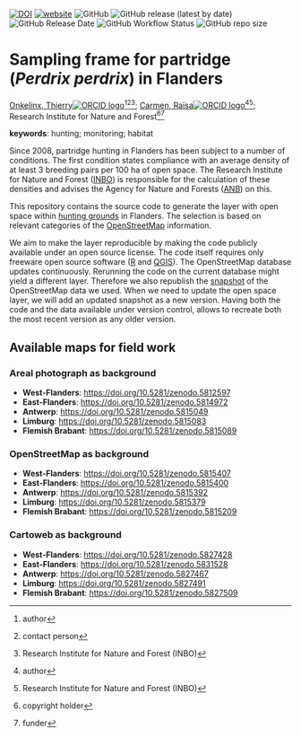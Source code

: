 <!-- badges: start -->
[![DOI](https://zenodo.org/badge/DOI/10.5281/zenodo.5814813.svg)](https://doi.org/10.5281/zenodo.5814813)
[![website](https://img.shields.io/badge/website-https%3A%2F%2Finbo.github.io%2Fpatrijs--steekproefkader%2F-c04384)](https://inbo.github.io/patrijs-steekproefkader/)
![GitHub](https://img.shields.io/github/license/inbo/patrijs-steekproefkader)
![GitHub release (latest by date)](https://img.shields.io/github/v/release/inbo/patrijs-steekproefkader)
![GitHub Release Date](https://img.shields.io/github/release-date/inbo/patrijs-steekproefkader)
![GitHub Workflow Status](https://img.shields.io/github/workflow/status/inbo/patrijs-steekproefkader/check-source)
![GitHub repo size](https://img.shields.io/github/repo-size/inbo/patrijs-steekproefkader)
<!-- badges: end -->
  
# Sampling frame for partridge (_Perdrix perdrix_) in Flanders

[Onkelinx, Thierry![ORCID logo](https://info.orcid.org/wp-content/uploads/2019/11/orcid_16x16.png)](https://orcid.org/0000-0001-8804-4216)[^aut][^cre][^INBO];
[Carmen, Raïsa![ORCID logo](https://info.orcid.org/wp-content/uploads/2019/11/orcid_16x16.png)](https://orcid.org/0000-0003-1025-8702)[^aut][^INBO];
Research Institute for Nature and Forest[^cph][^fnd]

[^aut]: author
[^cre]: contact person
[^cph]: copyright holder
[^fnd]: funder
[^INBO]: Research Institute for Nature and Forest (INBO)

**keywords**: hunting; monitoring; habitat

<!-- version: 2023.01 -->
<!-- community: inbo -->

<!-- description: start -->
Since 2008, partridge hunting in Flanders has been subject to a number of conditions.
The first condition states compliance with an average density of at least 3 breeding pairs per 100 ha of open space.
The Research Institute for Nature and Forest ([INBO](https://www.vlaanderen.be/inbo/en)) is responsible for the calculation of these densities and advises the Agency for Nature and Forests ([ANB](https://www.natuurenbos.be/)) on this.

This repository contains the source code to generate the layer with open space within [hunting grounds](https://doi.org/10.5281/zenodo.5584203) in Flanders.
The selection is based on relevant categories of the [OpenStreetMap](https://openstreetmap.org) information.

We aim to make the layer reproducible by making the code publicly available under an open source license.
The code itself requires only freeware open source software ([R](https://www.r-project.org/) and [QGIS](https://qgis.org)).
The OpenStreetMap database updates continuously.
Rerunning the code on the current database might yield a different layer.
Therefore we also republish the [snapshot](https://doi.org/10.5281/zenodo.5792948) of the OpenStreetMap data we used.
When we need to update the open space layer, we will add an updated snapshot as a new version.
Having both the code and the data available under version control, allows to recreate both the most recent version as any older version.
<!-- description: end -->

## Available maps for field work

### Areal photograph as background

- **West-Flanders**: https://doi.org/10.5281/zenodo.5812597
- **East-Flanders**: https://doi.org/10.5281/zenodo.5814972
- **Antwerp**: https://doi.org/10.5281/zenodo.5815049
- **Limburg**: https://doi.org/10.5281/zenodo.5815083
- **Flemish Brabant**: https://doi.org/10.5281/zenodo.5815089

### OpenStreetMap as background

- **West-Flanders**: https://doi.org/10.5281/zenodo.5815407
- **East-Flanders**: https://doi.org/10.5281/zenodo.5815400
- **Antwerp**: https://doi.org/10.5281/zenodo.5815392
- **Limburg**: https://doi.org/10.5281/zenodo.5815379
- **Flemish Brabant**: https://doi.org/10.5281/zenodo.5815209

### Cartoweb as background

- **West-Flanders**: https://doi.org/10.5281/zenodo.5827428
- **East-Flanders**: https://doi.org/10.5281/zenodo.5831528
- **Antwerp**: https://doi.org/10.5281/zenodo.5827467
- **Limburg**: https://doi.org/10.5281/zenodo.5827491
- **Flemish Brabant**: https://doi.org/10.5281/zenodo.5827509
